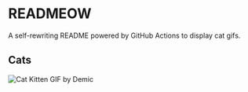 # READMEOW

A self-rewriting README powered by GitHub Actions to display cat gifs.

## Cats

![Cat Kitten GIF by Demic](https://media1.giphy.com/media/v1.Y2lkPTlhY2QwMmRhcmUyOWRodTRhOHRqNGUyMmd6ZTY5emZxdDdxZXFwYzRxYXV3cnpjdSZlcD12MV9naWZzX3NlYXJjaCZjdD1n/3oriO0OEd9QIDdllqo/200.gif)
